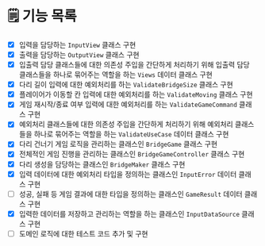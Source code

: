 # 🗒️ 기능 목록
- [X] 입력을 담당하는 `InputView` 클래스 구현
- [X] 출력을 담당하는 `OutputView` 클래스 구현
- [X] 입출력 담당 클래스들에 대한 의존성 주입을 간단하게 처리하기 위해 입출력 담당 클래스들을 하나로 묶어주는 역할을 하는 `Views` 데이터 클래스 구현
- [X] 다리 길이 입력에 대한 예외처리를 하는 `ValidateBridgeSize` 클래스 구현
- [X] 플레이어가 이동할 칸 입력에 대한 예외처리를 하는 `ValidateMoving` 클래스 구현
- [X] 게임 재시작/종료 여부 입력에 대한 예외처리를 하는 `ValidateGameCommand` 클래스 구현
- [X] 예외처리 클래스들에 대한 의존성 주입을 간단하게 처리하기 위해 예외처리 클래스들을 하나로 묶어주는 역할을 하는 `ValidateUseCase` 데이터 클래스 구현
- [X] 다리 건너기 게임 로직을 관리하는 클래스인 `BridgeGame` 클래스 구현
- [X] 전체적인 게임 진행을 관리하는 클래스인 `BridgeGameController` 클래스 구현
- [X] 다리 생성을 담당하는 클래스인 `BridgeMaker` 클래스 구현
- [X] 입력 데이터에 대한 예외처리 타입을 정의하는 클래스인 `InputError` 데이터 클래스 구현
- [ ] 성공, 실패 등 게임 결과에 대한 타입을 정의하는 클래스인 `GameResult` 데이터 클래스 구현
- [X] 입력한 데이터를 저장하고 관리하는 역할을 하는 클래스인 `InputDataSource` 클래스 구현
- [ ] 도메인 로직에 대한 테스트 코드 추가 및 구현